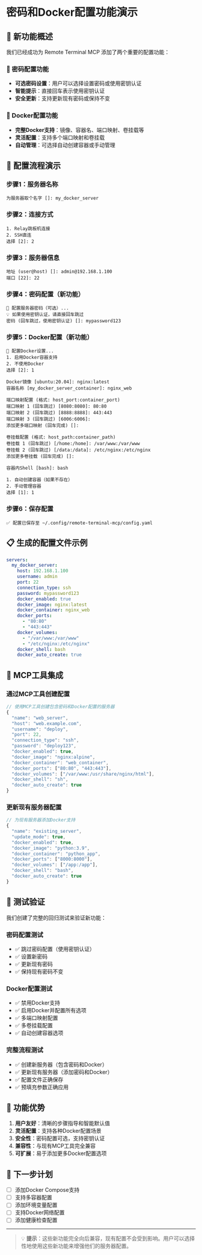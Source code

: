 # 密码和Docker配置功能演示

## 🎯 新功能概述

我们已经成功为 Remote Terminal MCP 添加了两个重要的配置功能：

### 🔐 密码配置功能
- **可选密码设置**：用户可以选择设置密码或使用密钥认证
- **智能提示**：直接回车表示使用密钥认证
- **安全更新**：支持更新现有密码或保持不变

### 🐳 Docker配置功能
- **完整Docker支持**：镜像、容器名、端口映射、卷挂载等
- **灵活配置**：支持多个端口映射和卷挂载
- **自动管理**：可选择自动创建容器或手动管理

## 🚀 配置流程演示

### 步骤1：服务器名称
```
为服务器取个名字 []: my_docker_server
```

### 步骤2：连接方式
```
1. Relay跳板机连接
2. SSH直连
选择 [2]: 2
```

### 步骤3：服务器信息
```
地址 (user@host) []: admin@192.168.1.100
端口 [22]: 22
```

### 步骤4：密码配置（新功能）
```
🔐 配置服务器密码（可选）...
💡 如果使用密钥认证，请直接回车跳过
密码 (回车跳过，使用密钥认证) []: mypassword123
```

### 步骤5：Docker配置（新功能）
```
🐳 配置Docker设置...
1. 启用Docker容器支持
2. 不使用Docker
选择 [2]: 1

Docker镜像 [ubuntu:20.04]: nginx:latest
容器名称 [my_docker_server_container]: nginx_web

端口映射配置 (格式: host_port:container_port)
端口映射 1 (回车跳过) [8080:8080]: 80:80
端口映射 2 (回车跳过) [8888:8888]: 443:443
端口映射 3 (回车跳过) [6006:6006]: 
添加更多端口映射 (回车完成) []: 

卷挂载配置 (格式: host_path:container_path)
卷挂载 1 (回车跳过) [/home:/home]: /var/www:/var/www
卷挂载 2 (回车跳过) [/data:/data]: /etc/nginx:/etc/nginx
添加更多卷挂载 (回车完成) []: 

容器内Shell [bash]: bash

1. 自动创建容器（如果不存在）
2. 手动管理容器
选择 [1]: 1
```

### 步骤6：保存配置
```
✅ 配置已保存至 ~/.config/remote-terminal-mcp/config.yaml
```

## 📋 生成的配置文件示例

```yaml
servers:
  my_docker_server:
    host: 192.168.1.100
    username: admin
    port: 22
    connection_type: ssh
    password: mypassword123
    docker_enabled: true
    docker_image: nginx:latest
    docker_container: nginx_web
    docker_ports:
      - "80:80"
      - "443:443"
    docker_volumes:
      - "/var/www:/var/www"
      - "/etc/nginx:/etc/nginx"
    docker_shell: bash
    docker_auto_create: true
```

## 🔧 MCP工具集成

### 通过MCP工具创建配置
```javascript
// 使用MCP工具创建包含密码和Docker配置的服务器
{
  "name": "web_server",
  "host": "web.example.com",
  "username": "deploy",
  "port": 22,
  "connection_type": "ssh",
  "password": "deploy123",
  "docker_enabled": true,
  "docker_image": "nginx:alpine",
  "docker_container": "web_container",
  "docker_ports": ["80:80", "443:443"],
  "docker_volumes": ["/var/www:/usr/share/nginx/html"],
  "docker_shell": "sh",
  "docker_auto_create": true
}
```

### 更新现有服务器配置
```javascript
// 为现有服务器添加Docker支持
{
  "name": "existing_server",
  "update_mode": true,
  "docker_enabled": true,
  "docker_image": "python:3.9",
  "docker_container": "python_app",
  "docker_ports": ["8000:8000"],
  "docker_volumes": ["/app:/app"],
  "docker_shell": "bash",
  "docker_auto_create": true
}
```

## 🧪 测试验证

我们创建了完整的回归测试来验证新功能：

### 密码配置测试
- ✅ 跳过密码配置（使用密钥认证）
- ✅ 设置新密码
- ✅ 更新现有密码
- ✅ 保持现有密码不变

### Docker配置测试
- ✅ 禁用Docker支持
- ✅ 启用Docker并配置所有选项
- ✅ 多端口映射配置
- ✅ 多卷挂载配置
- ✅ 自动创建容器选项

### 完整流程测试
- ✅ 创建新服务器（包含密码和Docker）
- ✅ 更新现有服务器（添加密码和Docker）
- ✅ 配置文件正确保存
- ✅ 预填充参数正确应用

## 🎉 功能优势

1. **用户友好**：清晰的步骤指导和智能默认值
2. **灵活配置**：支持各种Docker配置场景
3. **安全性**：密码配置可选，支持密钥认证
4. **兼容性**：与现有MCP工具完全兼容
5. **可扩展**：易于添加更多Docker配置选项

## 🚀 下一步计划

- [ ] 添加Docker Compose支持
- [ ] 支持多容器配置
- [ ] 添加环境变量配置
- [ ] 支持Docker网络配置
- [ ] 添加健康检查配置

---

> 💡 **提示**：这些新功能完全向后兼容，现有配置不会受到影响。用户可以选择性地使用这些新功能来增强他们的服务器配置。 